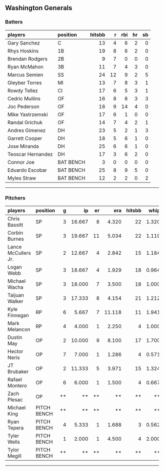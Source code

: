 ## Washington Generals

### Batters

 
|players           |position  | hitsbb|  r| rbi| hr| sb| 
|:-----------------|:---------|------:|--:|---:|--:|--:| 
|Gary Sanchez      |C         |     13|  4|   6|  2|  0| 
|Rhys Hoskins      |1B        |     19|  8|   6|  2|  0| 
|Brendan Rodgers   |2B        |      9|  7|   0|  0|  0| 
|Ryan McMahon      |3B        |     11|  7|   4|  3|  0| 
|Marcus Semien     |SS        |     24| 12|   9|  2|  5| 
|Gleyber Torres    |MI        |     13|  7|   8|  3|  1| 
|Rowdy Tellez      |CI        |     17|  6|   5|  3|  1| 
|Cedric Mullins    |OF        |     16|  8|   6|  3|  3| 
|Joc Pederson      |OF        |     18|  9|  14|  4|  0| 
|Mike Yastrzemski  |OF        |     17|  6|   1|  0|  0| 
|Randal Grichuk    |OF        |     14|  7|   4|  2|  1| 
|Andres Gimenez    |DH        |     23|  5|   2|  1|  3| 
|Garrett Cooper    |DH        |     18|  5|   6|  1|  0| 
|Jose Miranda      |DH        |     25|  6|   6|  1|  0| 
|Teoscar Hernandez |DH        |     17|  3|   6|  2|  0| 
|Connor Joe        |BAT BENCH |      3|  0|   0|  0|  0| 
|Eduardo Escobar   |BAT BENCH |     25|  8|   9|  5|  0| 
|Myles Straw       |BAT BENCH |     12|  2|   2|  0|  2| 


* * *

### Pitchers

 
|players             |position    |  g|     ip| er|    era| hitsbb|  whip| so|  w| sv| 
|:-------------------|:-----------|--:|------:|--:|------:|------:|-----:|--:|--:|--:| 
|Chris Bassitt       |SP          |  3| 16.667|  8|  4.320|     22| 1.320| 16|  2|  0| 
|Corbin Burnes       |SP          |  3| 19.667| 11|  5.034|     22| 1.119| 24|  1|  0| 
|Lance McCullers Jr. |SP          |  2| 12.667|  4|  2.842|     15| 1.184| 13|  2|  0| 
|Logan Webb          |SP          |  3| 18.667|  4|  1.929|     18| 0.964| 19|  2|  0| 
|Michael Wacha       |SP          |  3| 18.000|  7|  3.500|     18| 1.000| 19|  2|  0| 
|Taijuan Walker      |SP          |  3| 17.333|  8|  4.154|     21| 1.212| 18|  1|  0| 
|Kyle Finnegan       |RP          |  6|  5.667|  7| 11.118|     11| 1.941|  6|  0|  1| 
|Mark Melancon       |RP          |  4|  4.000|  1|  2.250|      4| 1.000|  3|  0|  0| 
|Dustin May          |OP          |  2| 10.000|  9|  8.100|     17| 1.700|  8|  0|  0| 
|Hector Neris        |OP          |  7|  7.000|  1|  1.286|      4| 0.571| 11|  1|  1| 
|JT Brubaker         |OP          |  2| 11.333|  5|  3.971|     15| 1.324|  8|  0|  0| 
|Rafael Montero      |OP          |  6|  6.000|  1|  1.500|      4| 0.667|  6|  0|  4| 
|Zach Plesac         |OP          | **|     **| **|     **|     **|    **| **| **| **| 
|Michael King        |PITCH BENCH | **|     **| **|     **|     **|    **| **| **| **| 
|Ryan Tepera         |PITCH BENCH |  4|  5.333|  1|  1.688|      3| 0.562|  5|  2|  0| 
|Tyler Wells         |PITCH BENCH |  1|  2.000|  1|  4.500|      4| 2.000|  1|  0|  0| 
|Tylor Megill        |PITCH BENCH | **|     **| **|     **|     **|    **| **| **| **| 


* * *


